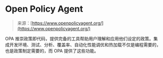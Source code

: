 <!--yml

category: 未分类

日期：2024-05-27 14:51:45

-->

# Open Policy Agent

> 来源：[https://www.openpolicyagent.org/](https://www.openpolicyagent.org/)

OPA 推崇政策即代码，提供完备的工具帮助用户理解和应用他们设定的政策。集成开发环境、测试、分析、覆盖率、自动化性能调优和热加载不仅是编程需要的，也是政策制定需要的，而 OPA 提供了这些功能。

